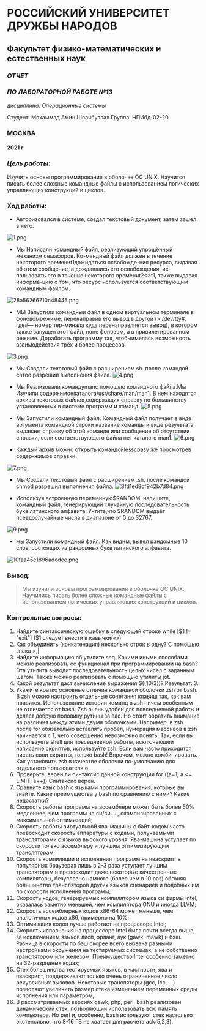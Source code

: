 # РОССИЙСКИЙ УНИВЕРСИТЕТ ДРУЖБЫ НАРОДОВ
## Факультет физико-математических и естественных наук
### *ОТЧЕТ*
### *ПО ЛАБОРАТОРНОЙ РАБОТЕ №13*

*дисциплина: Операционные системы*

Студент: Мохаммад Амин Шоаибуллах
Группа: НПИбд-02-20

### **МОСКВА** 

#### 2021 г

### *Цель работы*:
Изучить основы программирования в оболочке ОС UNIX. Научится писать более сложные командные файлы с использованием логических управляющих конструкций и циклов.

### Ход работы:
- Авторизовался в системе, создал текстовый документ, затем зашел в него. 
  
![1.png](https://ic.wampi.ru/2021/06/05/1.png)

- Мы Написали командный файл, реализующий упрощённый механизм семафоров. Ко-мандный файл должен в течение некоторого времениt1дожидаться освобожде-ния ресурса, выдавая об этом сообщение, а дождавшись его освобождения, ис-пользовать его в течение некоторого времениt2<>t1, также выдавая информа-цию о том, что ресурс используется соответствующим командным файлом. 

![28a56266710c48445.png](https://ic.wampi.ru/2021/06/05/28a56266710c48445.png)
 
- МЫ Запустили командный файл в одном виртуальном терминале в фоновомрежиме, перенаправив его вывод в другой (> /dev/tty#, где#— номер тер-минала куда перенаправляется вывод), в котором также запущен этот файл, ноне фоновом, а в привилегированном режиме. Доработать программу так, чтобыимелась возможность взаимодействия трёх и более процессов.

![3.png](https://ic.wampi.ru/2021/06/05/3.png)

- Мы Создали текстовый файл с расширением sh. после командой сhтod pазрешил выполнения файла.
![4.png](https://ic.wampi.ru/2021/06/05/4.png)

- Мы Реализовали командуmanс помощью командного файла.Мы Изучили содержимоекаталога/usr/share/man/man1. В нем находятся архивы текстовых файлов,содержащих справку по большинству установленных в системе программ и команд. 
![5.png](https://ic.wampi.ru/2021/06/05/5.png)

- Мы Запустили командный файл. Командный файл получает в виде аргумента командной строки название команды и виде результата выдавает справку об этой команде или сообщение об отсутствии справки, если соответствующего файла нет каталоге man1.
![6.png](https://ic.wampi.ru/2021/06/05/6.png)

- Каждый архив можно открыть командойlessсразу же просмотрев содер-жимое справки.

![7.png](https://ic.wampi.ru/2021/06/05/7.png)

- Мы Создали текстовый файл с расширением .sh, после командой chmod разрешил выполнения файла.
![8fd1ed8cf942b7d84.png](https://ic.wampi.ru/2021/06/05/8fd1ed8cf942b7d84.png)

- Используя встроенную переменную$RANDOM, напишите, командный файл, генерирующий случайную последовательность букв латинского алфавита. Учтите,что $RANDOM выдаёт псевдослучайные числа в диапазоне от 0 до 32767.

![9.png](https://ic.wampi.ru/2021/06/05/9.png)

- мы Запустили командный файл. Как видим, вывел рандомные 10 слов, состоящих из рандомных букв латинского алфавита.

![10faa45e1896adedce.png](https://ic.wampi.ru/2021/06/05/10faa45e1896adedce.png)


### Вывод: 
> Мы изучили основы программирования в оболочке ОС UNIX. Научились писать более сложные командные файлы с использованием логических управляющих конструкций и циклов.

### Контрольные вопросы:
1. Найдите синтаксическую ошибку в следующей строке while [$1 != "exit"]
)$1 следует внести в кавычки(«»)
2. Как объединить (конкатенация) несколько строк в одну? 
С помощью знака >,| 
3. Найдите информацию об утилите seq. Какими иными способами можно реализовать ее функционал при программировании на bash? 
Эта утилита выводит последовательность целых чисел с заданным шагом. Также можно реализовать с помощью утилиты jot.
4. Какой результат даст вычисление выражения $((10/3))?
Результат: 3.
5. Укажите кратко основные отличия командной оболочки zsh от bash. 
В zsh можно настроить отдельные сочетания клавиш так, как вам нравится. Использование истории команд в zsh ничем особенным не отличается от bash.
Zsh очень удобен для повседневной работы и делает добрую половину рутины за вас. Но стоит обратить внимание на различия между этими двумя оболочками. Например, в zsh после for обязательно вставлять пробел, нумерация массивов в zsh начинается с 1, чего совершенно невозможно понять.
Так, если вы используете shell для повседневной работы, исключающей написание скриптов, используйте zsh. Если вам часто приходится писать свои скрипты, только bash! Впрочем, можно комбинировать.
Как установить zsh в качестве оболочки по-умолчанию для отдельного пользователя:о
6. Проверьте, верен ли синтаксис данной конструкции for ((a=1; a <= LIMIT; a++)) 
Синтаксис верен.
7. Сравните язык bash с языками программирования, которые вы знайте. Какие преимущества у bash по сравнению с ними? Какие недостатки?
1.	Скорость работы программ на ассемблере может быть более 50% медленнее, чем программ на си/си++, скомпилированных с максимальной оптимизаций; 
2.	Скорость работы виртуальной ява-машины с байт-кодом часто превосходит скорость аппаратуры с кодами, получаемыми трансляторами с языков высокого уровня. Ява-машина уступает по скорости только ассемблеру и лучшим оптимизирующим трансляторам; 
3.	Скорость компиляции и исполнения программ на яваскрипт в популярных браузерах лишь в 2-3 раза уступает лучшим трансляторам и превосходит даже некоторые качественные компиляторы, безусловно намного (более чем в 10 раз) обгоняя большинство трансляторов других языков сценариев и подобных им по скорости исполнения программ; 
4.	Скорость кодов, генерируемых компилятором языка си фирмы Intel, оказалась заметно меньшей, чем компилятора GNU и иногда LLVM; 
5.	Скорость ассемблерных кодов x86-64 может меньше, чем аналогичных кодов x86, примерно на 10%; 
6.	Оптимизация кодов лучше работает на процессоре Intel; 
7.	Скорость исполнения на процессоре Intel была почти всегда выше, за исключением языков лисп, эрланг, аук (gawk, mawk) и бэш. Разница в скорости по бэш скорее всего вызвана разными настройками окружения на тестируемых системах, а не собственно транслятором или железом. Преимущество Intel особенно заметно на 32-разрядных кодах; 
8.	Стек большинства тестируемых языков, в частности, ява и яваскрипт, поддерживают только очень ограниченное число рекурсивных вызовов. Некоторые трансляторы (gcc, icc, ...) позволяют увеличить размер стека изменением переменных среды исполнения или параметром; 
9.	В рассматриваемых версиях gawk, php, perl, bash реализован динамический стек, позволяющий использовать всю память компьютера. Но perl и, особенно, bash используют стек настолько экстенсивно, что 8-16 ГБ не хватает для расчета ack(5,2,3).
